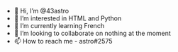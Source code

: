 - 👋 Hi, I’m @43astro
- 👀 I’m interested in HTML and Python
- 🌱 I’m currently learning French
- 💞️ I’m looking to collaborate on nothing at the moment
- 📫 How to reach me - astro#2575

<!---
43astro/43astro is a ✨ special ✨ repository because its `README.md` (this file) appears on your GitHub profile.
You can click the Preview link to take a look at your changes.
--->
